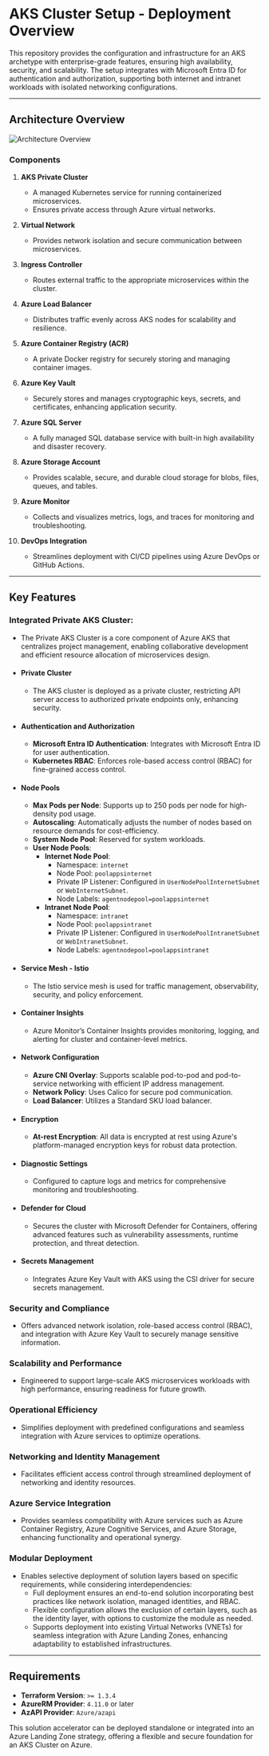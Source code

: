 # AKS Cluster Setup - Deployment Overview

This repository provides the configuration and infrastructure for an AKS archetype with enterprise-grade features, ensuring high availability, security, and scalability. The setup integrates with Microsoft Entra ID for authentication and authorization, supporting both internet and intranet workloads with isolated networking configurations.

---

## **Architecture Overview**

![Architecture Overview](./images/aks.png "This is an image")

### **Components**

1. **AKS Private Cluster**
   - A managed Kubernetes service for running containerized microservices.
   - Ensures private access through Azure virtual networks.

2. **Virtual Network**
   - Provides network isolation and secure communication between microservices.

3. **Ingress Controller**
   - Routes external traffic to the appropriate microservices within the cluster.

4. **Azure Load Balancer**
   - Distributes traffic evenly across AKS nodes for scalability and resilience.

5. **Azure Container Registry (ACR)**
   - A private Docker registry for securely storing and managing container images.

6. **Azure Key Vault**
   - Securely stores and manages cryptographic keys, secrets, and certificates, enhancing application security.

7. **Azure SQL Server**
   - A fully managed SQL database service with built-in high availability and disaster recovery.

8. **Azure Storage Account**
   - Provides scalable, secure, and durable cloud storage for blobs, files, queues, and tables.

9. **Azure Monitor**
   - Collects and visualizes metrics, logs, and traces for monitoring and troubleshooting.

10. **DevOps Integration**
    - Streamlines deployment with CI/CD pipelines using Azure DevOps or GitHub Actions.

---

## Key Features
### Integrated Private AKS Cluster: 
- The Private AKS Cluster is a core component of Azure AKS that centralizes project management, enabling collaborative development and efficient resource allocation of microservices design.
- #### **Private Cluster**
   - The AKS cluster is deployed as a private cluster, restricting API server access to authorized private endpoints only, enhancing security.

- #### **Authentication and Authorization**
   - **Microsoft Entra ID Authentication**: Integrates with Microsoft Entra ID for user authentication.
   - **Kubernetes RBAC**: Enforces role-based access control (RBAC) for fine-grained access control.

- #### **Node Pools**
   - **Max Pods per Node**: Supports up to 250 pods per node for high-density pod usage.
   - **Autoscaling**: Automatically adjusts the number of nodes based on resource demands for cost-efficiency.
   - **System Node Pool**: Reserved for system workloads.
   - **User Node Pools**:
     - **Internet Node Pool**:
       - Namespace: `internet`
       - Node Pool: `poolappsinternet`
       - Private IP Listener: Configured in `UserNodePoolInternetSubnet` or `WebInternetSubnet`.
       - Node Labels: `agentnodepool=poolappsinternet`
     - **Intranet Node Pool**:
       - Namespace: `intranet`
       - Node Pool: `poolappsintranet`
       - Private IP Listener: Configured in `UserNodePoolIntranetSubnet` or `WebIntranetSubnet`.
       - Node Labels: `agentnodepool=poolappsintranet`

- #### **Service Mesh - Istio**
   - The Istio service mesh is used for traffic management, observability, security, and policy enforcement.

- #### **Container Insights**
   - Azure Monitor’s Container Insights provides monitoring, logging, and alerting for cluster and container-level metrics.

- #### **Network Configuration**
   - **Azure CNI Overlay**: Supports scalable pod-to-pod and pod-to-service networking with efficient IP address management.
   - **Network Policy**: Uses Calico for secure pod communication.
   - **Load Balancer**: Utilizes a Standard SKU load balancer.

- #### **Encryption**
   - **At-rest Encryption**: All data is encrypted at rest using Azure's platform-managed encryption keys for robust data protection.

- #### **Diagnostic Settings**
   - Configured to capture logs and metrics for comprehensive monitoring and troubleshooting.

- #### **Defender for Cloud**
   - Secures the cluster with Microsoft Defender for Containers, offering advanced features such as vulnerability assessments, runtime protection, and threat detection.

- #### **Secrets Management**
   - Integrates Azure Key Vault with AKS using the CSI driver for secure secrets management.

### **Security and Compliance**
- Offers advanced network isolation, role-based access control (RBAC), and integration with Azure Key Vault to securely manage sensitive information.

### **Scalability and Performance**
- Engineered to support large-scale AKS microservices workloads with high performance, ensuring readiness for future growth.

### **Operational Efficiency**
- Simplifies deployment with predefined configurations and seamless integration with Azure services to optimize operations.

### **Networking and Identity Management**
- Facilitates efficient access control through streamlined deployment of networking and identity resources.

### **Azure Service Integration**
- Provides seamless compatibility with Azure services such as Azure Container Registry, Azure Cognitive Services, and Azure Storage, enhancing functionality and operational synergy.

### **Modular Deployment**
- Enables selective deployment of solution layers based on specific requirements, while considering interdependencies:
  - Full deployment ensures an end-to-end solution incorporating best practices like network isolation, managed identities, and RBAC.
  - Flexible configuration allows the exclusion of certain layers, such as the identity layer, with options to customize the module as needed.
  - Supports deployment into existing Virtual Networks (VNETs) for seamless integration with Azure Landing Zones, enhancing adaptability to established infrastructures.

---

## **Requirements**

- **Terraform Version**: `>= 1.3.4`
- **AzureRM Provider**: `4.11.0` or later
- **AzAPI Provider**: `Azure/azapi`

This solution accelerator can be deployed standalone or integrated into an Azure Landing Zone strategy, offering a flexible and secure foundation for an AKS Cluster on Azure.

